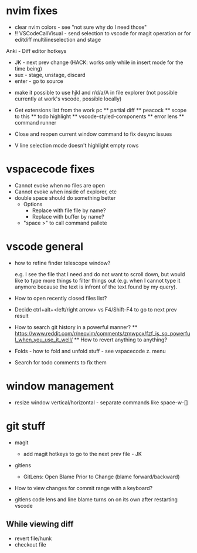 # nvim fixes

- clear nvim colors - see "not sure why do I need those"
- !! VSCodeCallVisual - send selection to vscode for magit operation or for editdiff multilineselection and stage

Anki - Diff editor hotkeys

- JK - next prev change (HACK: works only while in insert mode for the time being)
- sux - stage, unstage, discard
- enter - go to source

* make it possible to use hjkl and r/d/a/A in file explorer (not possible currently at work's vscode, possible locally)
* Get extensions list from the work pc
  ** partial diff
  ** peacock
  ** scope to this
  ** todo highlight
  ** vscode-styled-components
  ** error lens
  \*\* command runner

* Close and reopen current window command to fix desync issues

* V line selection mode doesn't highlight empty rows

# vspacecode fixes

- Cannot evoke when no files are open
- Cannot evoke when inside of explorer, etc
- double space should do something better
  - Options
    - Replace with file file by name?
    - Replace with buffer by name?
  - "space >" to call command pallete

# vscode general

- how to refine finder telescope window?

  e.g. I see the file that I need and do not want to scroll down, but would like to type more things to filter things out (e.g. when I cannot type it anymore because the text is infront of the text found by my query).

- How to open recently closed files list?

- Decide ctrl+alt+<left/right arrow> vs F4/Shift-F4 to go to next prev result

- How to search git history in a powerful manner?
  ** https://www.reddit.com/r/neovim/comments/zmwpcx/fzf_is_so_powerful_when_you_use_it_well/
  ** How to revert anything to anything?
- Folds - how to fold and unfold stuff - see vspacecode z. menu

- Search for todo comments to fix them

# window management

- resize window vertical/horizontal - separate commands like space-w-[]

# git stuff

- magit

  - add magit hotkeys to go to the next prev file - JK

- gitlens

  - GitLens: Open Blame Prior to Change (blame forward/backward)

- How to view changes for commit range with a keyboard?

- gitlens code lens and line blame turns on on its own after restarting vscode

## While viewing diff

- revert file/hunk
- checkout file
